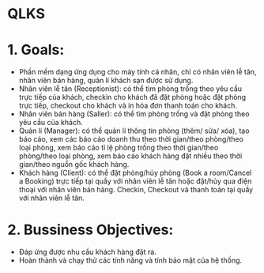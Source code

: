 # QLKS
# 1. Goals:
-	Phần mềm dạng ứng dụng cho máy tính cá nhân, chỉ có nhân viên lễ tân, nhân viên bán hàng, quản lí khách sạn được sử dụng.
-	Nhân viên lễ tân (Receptionist): có thể tìm phòng trống theo yêu cầu trực tiếp của khách, checkin cho khách đã đặt phòng hoặc đặt phòng trực tiếp, checkout cho khách và in hóa đơn thanh toán cho khách.
-	Nhân viên bán hàng (Saller): có thể tìm phòng trống và đặt phòng theo yêu cầu của khách.
-	Quản lí (Manager): có thể quản lí thông tin phòng (thêm/ sửa/ xóa), tạo báo cáo, xem các báo cáo doanh thu theo thời gian/theo phòng/theo loại phòng, xem báo cáo tỉ lệ phòng trống theo thời gian/theo phòng/theo loại phòng, xem báo cáo khách hàng đặt nhiều theo thời gian/theo nguồn gốc khách hàng.
-	Khách hàng (Client): có thể đặt phòng/hủy phòng (Book a room/Cancel a Booking) trực tiếp tại quầy với nhân viên lễ tân hoặc đặt/hủy qua điện thoại với nhân viên bán hàng. Checkin, Checkout và thanh toán tại quầy với nhân viên lễ tân.

# 2. Bussiness Objectives:
- Đáp ứng được nhu cầu khách hàng đặt ra.
- Hoàn thành và chạy thử các tính năng và tính bảo mật của hệ thống. 
